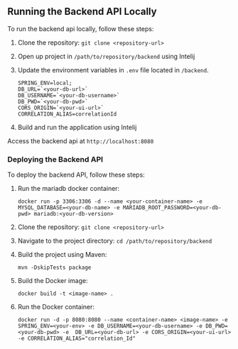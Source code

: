 ## Running the Backend API Locally

To run the backend api locally, follow these steps:

1. Clone the repository: `git clone <repository-url>`

2. Open up project in `/path/to/repository/backend` using Intelij

3. Update the environment variables in `.env` file located in `/backend`. 
    ```
    SPRING_ENV=local;
    DB_URL=`<your-db-url>`
    DB_USERNAME=`<your-db-username>`
    DB_PWD=`<your-db-pwd>`
    CORS_ORIGIN=`<your-ui-url>`
    CORRELATION_ALIAS=correlationId
    ```

4. Build and run the application using Intelij

Access the backend api at `http://localhost:8080`

### Deploying the Backend API

To deploy the backend API, follow these steps:
1. Run the mariadb docker container:
    ```
    docker run -p 3306:3306 -d --name <your-container-name> -e MYSQL_DATABASE=<your-db-name> -e MARIADB_ROOT_PASSWORD=<your-db-pwd> mariadb:<your-db-version>
    ```

2. Clone the repository: `git clone <repository-url>`

3. Navigate to the project directory: `cd /path/to/repository/backend`

4. Build the project using Maven:
    ```
    mvn -DskipTests package
    ```

5. Build the Docker image:
    ```
    docker build -t <image-name> .
    ```
6. Run the Docker container:
    ```
    docker run -d -p 8080:8080 --name <container-name> <image-name> -e SPRING_ENV=<your-env> -e DB_USERNAME=<your-db-username> -e DB_PWD=<your-db-pwd> -e  DB_URL=<your-db-url> -e CORS_ORIGIN=<your-ui-url> -e CORRELATION_ALIAS="correlation_Id"
    ```
